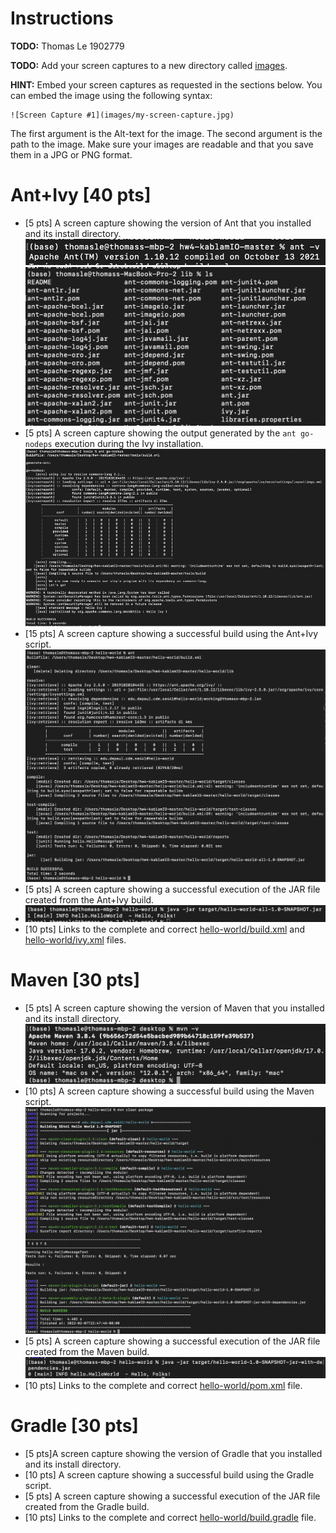 # Instructions
**TODO:** Thomas Le 1902779

**TODO:** Add your screen captures to a new directory called [images](images).

**HINT:** Embed your screen captures as requested in the sections below. You can embed the image using the following syntax:

```
![Screen Capture #1](images/my-screen-capture.jpg)
```

The first argument is the Alt-text for the image. The second argument is the path to the image. Make sure your images are readable and that you save them in a JPG or PNG format.

# Ant+Ivy [40 pts]
- [5 pts] A screen capture showing the version of Ant that you installed and its install directory.
![Screen Capture #1](images/ant-v.jpg)
![Screen Capture #2](images/antdirectory.png)
- [5 pts] A screen capture showing the output generated by the `ant go-nodeps` execution during the Ivy installation.
![Screen Capture #3](images/ant-go-nodeps.png)
- [15 pts] A screen capture showing a successful build using the Ant+Ivy script.
![Screen Capture #4](images/antivybuild.png)
- [5 pts] A screen capture showing a successful execution of the JAR file created from the Ant+Ivy build.
- ![Screen Capture #6](images/antsnap.png)
- [10 pts] Links to the complete and correct [hello-world/build.xml](hello-world/build.xml) and [hello-world/ivy.xml](hello-world/ivy.xml) files.

# Maven [30 pts]
- [5 pts] A screen capture showing the version of Maven that you installed and its install directory.
![Screen Capture #5](images/maveninstall.png)
- [10 pts] A screen capture showing a successful build using the Maven script.
![Screen Capture #5](images/mvnclean.png)
- [5 pts] A screen capture showing a successful execution of the JAR file created from the Maven build.
![Screen Capture #7](images/mvndep.png)
- [10 pts] Links to the complete and correct [hello-world/pom.xml](hello-world/pom.xml) file.

# Gradle [30 pts]
- [5 pts]A screen capture showing the version of Gradle that you installed and its install directory.
- [10 pts] A screen capture showing a successful build using the Gradle script.
- [5 pts] A screen capture showing a successful execution of the JAR file created from the Gradle build.
- [10 pts] Links to the complete and correct [hello-world/build.gradle](hello-world/build.gradle) file.
